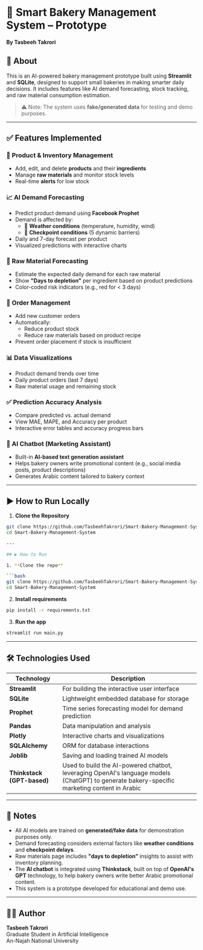 # 🧁 Smart Bakery Management System – Prototype  
**By Tasbeeh Takrori**

## 📌 About  
This is an AI-powered bakery management prototype built using **Streamlit** and **SQLite**, designed to support small bakeries in making smarter daily decisions. It includes features like AI demand forecasting, stock tracking, and raw material consumption estimation.

> ⚠️ Note: The system uses **fake/generated data** for testing and demo purposes.

---

## ✅ Features Implemented

### 🛒 Product & Inventory Management  
- Add, edit, and delete **products** and their **ingredients**  
- Manage **raw materials** and monitor stock levels  
- Real-time **alerts** for low stock  

### 📈 AI Demand Forecasting  
- Predict product demand using **Facebook Prophet**
- Demand is affected by:
  - 📍 **Weather conditions** (temperature, humidity, wind)
  - 🚧 **Checkpoint conditions** (5 dynamic barriers)
- Daily and 7-day forecast per product
- Visualized predictions with interactive charts

### 🧠 Raw Material Forecasting  
- Estimate the expected daily demand for each raw material
- Show **"Days to depletion"** per ingredient based on product predictions
- Color-coded risk indicators (e.g., red for < 3 days)

### 🧾 Order Management  
- Add new customer orders  
- Automatically:
  - Reduce product stock  
  - Reduce raw materials based on product recipe
- Prevent order placement if stock is insufficient

### 📊 Data Visualizations  
- Product demand trends over time  
- Daily product orders (last 7 days)  
- Raw material usage and remaining stock  

### ✅ Prediction Accuracy Analysis  
- Compare predicted vs. actual demand  
- View MAE, MAPE, and Accuracy per product  
- Interactive error tables and accuracy progress bars

### 💬 AI Chatbot (Marketing Assistant)  
- Built-in **AI-based text generation assistant**  
- Helps bakery owners write promotional content (e.g., social media posts, product descriptions)  
- Generates Arabic content tailored to bakery context

---

## ▶️ How to Run Locally

1. **Clone the Repository**
```bash
git clone https://github.com/TasbeehTakrori/Smart-Bakery-Management-System.git
cd Smart-Bakery-Management-System

---

## ▶️ How to Run

1. **Clone the repo**

```bash
git clone https://github.com/TasbeehTakrori/Smart-Bakery-Management-System.git
cd Smart-Bakery-Management-System
```

2. **Install requirements**
```bash
pip install -r requirements.txt
```

3. **Run the app**
```bash
streamlit run main.py
```

---

## 🛠️ Technologies Used

| Technology      | Description                                       |
|-----------------|---------------------------------------------------|
| **Streamlit**   | For building the interactive user interface       |
| **SQLite**      | Lightweight embedded database for storage         |
| **Prophet**     | Time series forecasting model for demand prediction |
| **Pandas**      | Data manipulation and analysis                    |
| **Plotly**      | Interactive charts and visualizations             |
| **SQLAlchemy**  | ORM for database interactions                     |
| **Joblib**      | Saving and loading trained AI models              |
| **Thinkstack (GPT-based)** | Used to build the AI-powered chatbot, leveraging OpenAI's language models (ChatGPT) to generate bakery-specific marketing content in Arabic |

---

## 🧠 Notes

- All AI models are trained on **generated/fake data** for demonstration purposes only.
- Demand forecasting considers external factors like **weather conditions** and **checkpoint delays**.
- Raw materials page includes **"days to depletion"** insights to assist with inventory planning.
- The **AI chatbot** is integrated using **Thinkstack**, built on top of **OpenAI's GPT** technology, to help bakery owners write better Arabic promotional content.
- This system is a prototype developed for educational and demo use.

---

## 🙋‍♀️ Author

**Tasbeeh Takrori**  
Graduate Student in Artificial Intelligence  
An-Najah National University